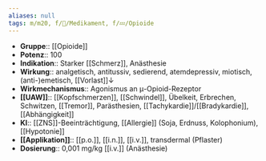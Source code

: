 ```yaml
---
aliases: null
tags: m/m20, f/💊/Medikament, f/💤/Opioide
---
```

- **Gruppe**:: [[Opioide]]
- **Potenz**:: 100
- **Indikation**:: Starker [[Schmerz]], Anästhesie
- **Wirkung**:: analgetisch, antitussiv, sedierend, atemdepressiv, miotisch, (anti-)emetisch, [[Vorlast]]↓
- **Wirkmechanismus**:: Agonismus an μ-Opioid-Rezeptor
- **[[UAW]]**:: [[Kopfschmerzen]], [[Schwindel]], Übelkeit, Erbrechen, Schwitzen, [[Tremor]], Parästhesien, [[Tachykardie]]/[[Bradykardie]], [[Abhängigkeit]]
- **KI**:: [[ZNS]]-Beeinträchtigung, [[Allergie]] (Soja, Erdnuss, Kolophonium), [[Hypotonie]]
- **[[Applikation]]**:: [[p.o.]], [[i.n.]], [[i.v.]], transdermal (Pflaster)
- **Dosierung**:: 0,001 mg/kg [[i.v.]] (Anästhesie)